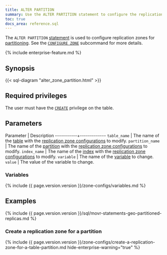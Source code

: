 ```yaml
---
title: ALTER PARTITION
summary: Use the ALTER PARTITION statement to configure the replication zone for a partition.
toc: true
docs_area: reference.sql
---
```


The `ALTER PARTITION` [statement](sql-statements.html) is used to configure replication zones for [partitioning](partitioning.html). See the [`CONFIGURE ZONE`](configure-zone.html) subcommand for more details.

{% include enterprise-feature.md %}

## Synopsis

<div>
{{< sql-diagram "alter_zone_partition.html" >}}
</div>

## Required privileges

The user must have the [`CREATE`](grant.html#supported-privileges) privilege on the table.

## Parameters

 Parameter | Description
-----------+-------------
`table_name` | The name of the [table](create-table.html) with the [replication zone configurations](configure-replication-zones.html) to modify.
`partition_name` | The name of the [partition](partitioning.html) with the [replication zone configurations](configure-replication-zones.html) to modify.
`index_name` | The name of the [index](indexes.html) with the [replication zone configurations](configure-replication-zones.html) to modify.
`variable` | The name of the [variable](#variables) to change.
`value` | The value of the variable to change.

### Variables

{% include {{ page.version.version }}/zone-configs/variables.md %}

## Examples

{% include {{ page.version.version }}/sql/movr-statements-geo-partitioned-replicas.md %}

### Create a replication zone for a partition

{% include {{ page.version.version }}/zone-configs/create-a-replication-zone-for-a-table-partition.md hide-enterprise-warning="true" %}
